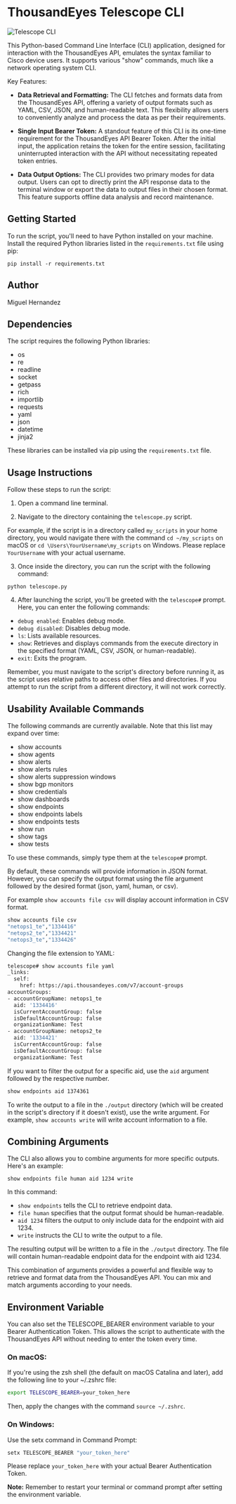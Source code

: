 # ThousandEyes Telescope CLI

![Telescope CLI](telescope.jpeg)

This Python-based Command Line Interface (CLI) application, designed for interaction with the ThousandEyes API, emulates the syntax familiar to Cisco device users. It supports various "show" commands, much like a network operating system CLI.

Key Features:

- **Data Retrieval and Formatting:** The CLI fetches and formats data from the ThousandEyes API, offering a variety of output formats such as YAML, CSV, JSON, and human-readable text. This flexibility allows users to conveniently analyze and process the data as per their requirements.

- **Single Input Bearer Token:** A standout feature of this CLI is its one-time requirement for the ThousandEyes API Bearer Token. After the initial input, the application retains the token for the entire session, facilitating uninterrupted interaction with the API without necessitating repeated token entries.

- **Data Output Options:** The CLI provides two primary modes for data output. Users can opt to directly print the API response data to the terminal window or export the data to output files in their chosen format. This feature supports offline data analysis and record maintenance.

## Getting Started

To run the script, you'll need to have Python installed on your machine. Install the required Python libraries listed in the `requirements.txt` file using pip:

```
pip install -r requirements.txt
```

## Author

Miguel Hernandez

## Dependencies

The script requires the following Python libraries:

- os
- re
- readline
- socket
- getpass
- rich
- importlib
- requests
- yaml
- json
- datetime
- jinja2

These libraries can be installed via pip using the `requirements.txt` file.

## Usage Instructions

Follow these steps to run the script:

1. Open a command line terminal. 

2. Navigate to the directory containing the `telescope.py` script. 

For example, if the script is in a directory called `my_scripts` in your home directory, you would navigate there with the command `cd ~/my_scripts` on macOS or `cd \Users\YourUsername\my_scripts` on Windows. Please replace `YourUsername` with your actual username.

3. Once inside the directory, you can run the script with the following command:

```
python telescope.py
```

4. After launching the script, you'll be greeted with the `telescope#` prompt. Here, you can enter the following commands:

- `debug enabled`: Enables debug mode.
- `debug disabled`: Disables debug mode.
- `ls`: Lists available resources.
- `show`: Retrieves and displays commands from the execute directory in the specified format (YAML, CSV, JSON, or human-readable).
- `exit`: Exits the program.

Remember, you must navigate to the script's directory before running it, as the script uses relative paths to access other files and directories. If you attempt to run the script from a different directory, it will not work correctly.

## Usability Available Commands
The following commands are currently available. Note that this list may expand over time:

- show accounts
- show agents
- show alerts
- show alerts rules
- show alerts suppression windows
- show bgp monitors
- show credentials
- show dashboards
- show endpoints
- show endpoints labels
- show endpoints tests
- show run
- show tags
- show tests

To use these commands, simply type them at the `telescope#` prompt.

By default, these commands will provide information in JSON format. However, you can specify the output format using the file argument followed by the desired format (json, yaml, human, or csv). 

For example `show accounts file csv` will display account information in CSV format.

```bash
show accounts file csv
"netops1_te","1334416"
"netops2_te","1334421"
"netops3_te","1334426"
```

Changing the file extension to YAML:

```bash
telescope# show accounts file yaml
_links:
  self:
    href: https://api.thousandeyes.com/v7/account-groups
accountGroups:
- accountGroupName: netops1_te
  aid: '1334416'
  isCurrentAccountGroup: false
  isDefaultAccountGroup: false
  organizationName: Test
- accountGroupName: netops2_te
  aid: '1334421'
  isCurrentAccountGroup: false
  isDefaultAccountGroup: false
  organizationName: Test
```

If you want to filter the output for a specific aid, use the `aid` argument followed by the respective number. 

```bash
show endpoints aid 1374361
```

To write the output to a file in the `./output` directory (which will be created in the script's directory if it doesn't exist), use the write argument. For example, `show accounts write` will write account information to a file.

## Combining Arguments

The CLI also allows you to combine arguments for more specific outputs. Here's an example:

```
show endpoints file human aid 1234 write
```

In this command:

- `show endpoints` tells the CLI to retrieve endpoint data.
- `file human` specifies that the output format should be human-readable.
- `aid 1234` filters the output to only include data for the endpoint with aid 1234.
- `write` instructs the CLI to write the output to a file.

The resulting output will be written to a file in the `./output` directory. The file will contain human-readable endpoint data for the endpoint with aid 1234.

This combination of arguments provides a powerful and flexible way to retrieve and format data from the ThousandEyes API. You can mix and match arguments according to your needs.

## Environment Variable
You can also set the TELESCOPE_BEARER environment variable to your Bearer Authentication Token. This allows the script to authenticate with the ThousandEyes API without needing to enter the token every time.

### On macOS:

If you're using the zsh shell (the default on macOS Catalina and later), add the following line to your ~/.zshrc file:

```bash
export TELESCOPE_BEARER=your_token_here
```

Then, apply the changes with the command `source ~/.zshrc`.

### On Windows:

Use the setx command in Command Prompt:

```bash
setx TELESCOPE_BEARER "your_token_here"
```

Please replace `your_token_here` with your actual Bearer Authentication Token.

**Note:** Remember to restart your terminal or command prompt after setting the environment variable.
